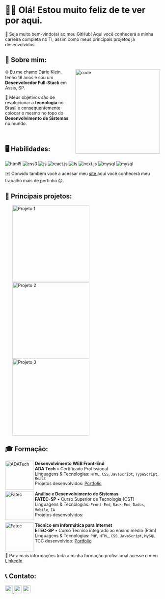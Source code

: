 <h1>👋🏻 Olá! Estou muito feliz de te ver por aqui.</h1>
<p>🤗 Seja muito bem-vindo(a) ao meu GitHub! Aqui você conhecerá a minha carreira completa no TI, assim como meus principais projetos já desenvolvidos. </p>

<h2>👾 Sobre mim: </h2>
<img src="https://i.postimg.cc/L8WH5Cm3/971.jpg" min-width="400px" max-width="400px" width="275px" align="right" alt="code">
<p align="left">🌐 Eu me chamo Dário Klein, tenho 18 anos e sou um <b>Desenvolvedor Full-Stack</b> em Assis, SP.</p>
<p align="left">🌠 Meus objetivos são de revolucionar a <b>tecnologia</b> no Brasil e consequentemente colocar o mesmo no topo do <b> Desenvolvimento de Sistemas</b> no mundo.</p>

<br>

<h2>🖥️ Habilidades: </h2>
<p>
<img align="center" alt="html5" src="https://img.shields.io/badge/HTML5-E34F26?style=for-the-badge&logo=html5&logoColor=white" />
<img align="center" alt="css3" src="https://img.shields.io/badge/CSS3-1572B6?style=for-the-badge&logo=css3&logoColor=white" />
<img align="center" alt="js" src="https://img.shields.io/badge/JavaScript-F7DF1E?style=for-the-badge&logo=javascript&logoColor=black" /> 
<img align="center" alt="react.js" src="https://img.shields.io/badge/React-20232A?style=for-the-badge&logo=react&logoColor=61DAFB" />
<img align="center" alt="ts" src="https://img.shields.io/static/v1?style=for-the-badge&message=TypeScript&color=3178C6&logo=TypeScript&logoColor=FFFFFF&label=" /> 
<img align="center" alt="next.js" src="https://img.shields.io/badge/PHP-black?style=for-the-badge&logo=php&logoColor=white" />
<img align="center" alt="mysql" src="https://img.shields.io/badge/mysql-%2354f.svg?style=for-the-badge&logo=mysql&logoColor=white"/>
<img align="center" alt="mysql" src="https://img.shields.io/badge/Node_JS-000?style=for-the-badge&logo=nodedotjs&logoColor=green"/>
</p>

<p>✉️ Convido também você a acessar meu <a href="https://portfolio-roan-one-74.vercel.app/#home">site </a> aqui você conhecerá meu trabalho mais de pertinho 😊.</p>

<h2>🚀 Principais projetos: </h2>
<ul>
    <a href="https://github.com/DarioKlein/TCC" target="_blank">
        <img src="https://i.postimg.cc/qvtnhKX2/Captura-de-tela-2024-01-10-152108.png" min-width="250px" max-width="250px" width="250px" align="left" alt="Projeto 1">
    </a>
    <a href="https://github.com/DarioKlein/Projeto-Kanban" target="_blank">
        <img src="https://github.com/DarioKlein/Projeto-Kanban/raw/main/.github/telaPrincipal.png" min-width="250px" max-width="250px" width="250px" align="left" alt="Projeto 2">
    </a>
    <a href="https://portfolio-roan-one-74.vercel.app/#home" target="_blank">
        <img src="https://i.postimg.cc/pdxbSfTH/Captura-de-tela-2024-01-10-151259.png" min-width="250px" max-width="250px" width="250px" align="" alt="Projeto 3">
    </a>
</ul>

<h2>🎓 Formação: </h2>
<a href="https://ada.tech/"><img align="left" height="94px" width="94px" alt="ADATech" src="https://ada-site-frontend.s3.sa-east-1.amazonaws.com/favicon.png"/></a>
<b>Desenvolvimento WEB Front-End</b><br>
<b>ADA Tech</b> • Certificado Profissional<br>
Linguagens & Tecnologias: <code>HTML</code>, <code>CSS</code>, <code>JavaScript</code>, <code>TypeScript</code>, <code>React</code><br>
Projetos desenvolvidos: <a href="https://portfolio-roan-one-74.vercel.app/#home">Portfolio</a><br><br>

<img align="left" height="94px" width="94px" alt="Fatec" src="https://th.bing.com/th/id/R.85d3a7a9d7ff00c632dac8f61d328aa0?rik=OwtGF04280yoEw&riu=http%3a%2f%2fwww.big1news.com.br%2fwp-content%2fuploads%2f2013%2f10%2ffatec-logo.jpg&ehk=8h2n2aS%2bSdawg9WDiAqe6e9GnYRSzGI6F0O5VjiFHrs%3d&risl=&pid=ImgRaw&r=0&sres=1&sresct=1"/>
<b>Análise e Desenvolvimento de Sistemas</b><br>
<b>FATEC-SP</b> • Curso Superior de Tecnologia (CST)<br>
Linguagens & Tecnologias: <code>Front-End</code>, <code>Back-End</code>, <code>Dados</code>, <code>Mobile</code>, <code>IA</code><br>
Projetos desenvolvidos: <br><br>
<img align="left" height="94px" width="94px" alt="Fatec" src="https://cursophd.com.br/wp-content/uploads/2020/09/etec-1280x720-4.png"/>
<b>Técnico em informática para Internet</b><br>
<b>ETEC-SP</b> • Curso Técnico integrado ao ensino médio (Etim)<br>
Linguagens & Tecnologias: <code>PHP</code>, <code>HTML</code>, <code>CSS</code>, <code>JavaScript</code>, <code>MySQL</code><br>
TCC desenvolvido: <a href="https://github.com/DarioKlein/TCC">Portfolio</a>  <br><br>
<p>📱 Para mais informações toda a minha formação profissional acesse o meu <a href="https://www.linkedin.com/in/d%C3%A1rio-klein-7a49ab281/">LinkedIn</a>.</p>

<h2>📞 Contato: </h2>
<p>
<a href="https://www.linkedin.com/in/d%C3%A1rio-klein-7a49ab281/"><img src="https://img.shields.io/badge/linkedin-%230077B5.svg?&style=for-the-badge&logo=linkedin&logoColor=white" target="_blank" height=25> </a>
<a href="https://api.whatsapp.com/send?phone=5518997325633" target="_blank"><img src="https://img.shields.io/badge/WhatsApp-25D366?style=for-the-badge&logo=whatsapp&logoColor=white" target="_blank" height=25></a>
<a href="https://www.instagram.com/darioklein_ab/"><img src="https://img.shields.io/badge/instagram-%23E4405F.svg?&style=for-the-badge&logo=instagram&logoColor=white" target="_blank" height=25></a> 
</p>
